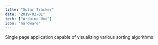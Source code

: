 ```yaml
---
title: "Solar Tracker"
date: "2019-02-01"
tech: ["Arduino Uno"]
icon: "hardware"
---
```


Single page application capable of visualizing various sorting algorithms
